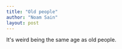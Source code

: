 ```yaml
---
title: "Old people"
author: "Noam Sain"
layout: post
---
```


It's weird being the same age as old people.
